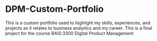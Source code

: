# DPM-Custom-Portfolio
This is a custom portfolio used to highlight my skills, experiences, and projects as it relates to business analytics and my career. This is a final project for the course BAIS:3300 Digital Product Management
